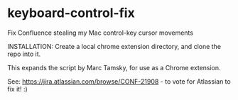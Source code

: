 # keyboard-control-fix
Fix Confluence stealing my Mac control-key cursor movements

INSTALLATION:  Create a local chrome extension directory, and clone the repo into it.

This expands the script by Marc Tamsky, for use as a Chrome extension.

See: https://jira.atlassian.com/browse/CONF-21908 - to vote for Atlassian to fix it! :)
